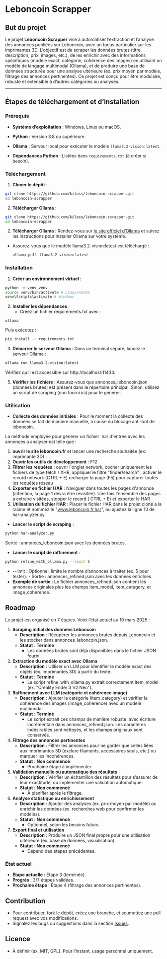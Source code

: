 
# Leboncoin Scrapper

  

## But du projet

  

Le projet **Leboncoin Scrapper** vise à automatiser l’extraction et l’analyse des annonces publiées sur Leboncoin, avec un focus particulier sur les imprimantes 3D. L’objectif est de scraper les données brutes (titre, description, prix, images, etc.), de les enrichir avec des informations spécifiques (modèle exact, catégorie, cohérence des images) en utilisant un modèle de langage multimodal (Ollama), et de produire une base de données structurée pour une analyse ultérieure (ex. prix moyen par modèle, filtrage des annonces pertinentes). Ce projet est conçu pour être modulaire, robuste et extensible à d’autres catégories ou analyses.

  

---

  

## Étapes de téléchargement et d’installation

  

### Prérequis

-  **Système d’exploitation** : Windows, Linux ou macOS.

-  **Python** : Version 3.8 ou supérieure.

-  **Ollama** : Serveur local pour exécuter le modèle `llama3.2-vision:latest`.

-  **Dépendances Python** : Listées dans `requirements.txt` (à créer si besoin).

  

### Téléchargement

1.  **Cloner le dépôt** :

```bash
git clone https://github.com/kilass/leboncoin-scrapper.git
cd leboncoin-scrapper
```
2.  **Télécharger Ollama** :

```bash
git clone https://github.com/kilass/leboncoin-scrapper.git
cd leboncoin-scrapper
```
2.  **Télécharger Ollama** :
Rendez-vous sur [le site officiel d’Ollama](https://ollama.ai/) et suivez les instructions pour installer Ollama sur votre système.
-   Assurez-vous que le modèle llama3.2-vision:latest est téléchargé :
    
    ```bash
    ollama pull llama3.2-vision:latest
    ```
### Installation

1.  **Créer un environnement virtuel** :
```bash
python -m venv venv 
source venv/bin/activate # Linux/macOS
venv\Scripts\activate # Windows
```
    
2.  **Installer les dépendances** :
    -   Créez un fichier requirements.txt avec :
```text
ollama
```
Puis exécutez :
```bash
pip install -r requirements.txt
```        
3.  **Démarrer le serveur Ollama** :
Dans un terminal séparé, lancez le serveur Ollama :
``` bash
ollama run llama3.2-vision:latest
```
Vérifiez qu’il est accessible sur http://localhost:11434.

5.  **Vérifier les fichiers** :
Assurez-vous que annonces_leboncoin.json (données brutes) est présent dans le répertoire principal. Sinon, utilisez un script de scraping (non fourni ici) pour le générer.

### Utilisation
-   **Collecte des données initiales** :
Pour le moment la collecte des données se fait de manière manuelle, à cause du blocage anti-bot de leboncoin. 

La méthode employée pour générer un fichier .har d'entrée avec les annonces a analyser est telle que : 
1. **ouvrir le site leboncoin.fr** et lancer une recherche souhaitée (ex: imprimante 3D) :
2.   **Ouvrir les outils de développement** : F12
3. **Filtrer les requêtes** : ouvrir l'onglet network, cocher uniquement les fichiers de type fetch / XHR, appliquer le filtre "finder/search" , activer le record network (CTRL + E) recharger la page (F5) pour capturer toutes les requêtes réseau
4. **Exporter en fichier HAR** : Naviguer dans toutes les pages d'annonce (attention, la page 1 devra être revisitée). Une fois l'ensemble des pages a extraire visitées, stopper le record ( CTRL + E) et exporter le HAR
5. **Utilisation du fichier HAR** : Placer le fichier HAR dans le projet cloné a la racine et nommez le "www.leboncoin.fr.har", ou ajustez la  ligne 10 de har-analyzer.py
-   **Lancer le script de scraping** :
``` bash
python har-analyzer.py
```
Sortie : annonces_leboncoin.json avec les données brutes.

-   **Lancer le script de raffinement** :
``` bash
python refine_with_ollama.py --limit 5
```
  -   --limit : Optionnel, limite le nombre d’annonces à traiter (ex. 5 pour tester).
    -   Sortie : annonces_refined.json avec les données enrichies.
-   **Exemple de sortie** : Le fichier annonces_refined.json contient les annonces originales plus les champs item_model, item_category, et image_coherence.

## Roadmap

Le projet est organisé en 7 étapes. Voici l’état actuel au 19 mars 2025 :

1.  **Scraping initial des données Leboncoin**
    -   **Description** : Récupérer les annonces brutes depuis Leboncoin et les stocker dans annonces_leboncoin.json.
    -   **Statut** : **Terminé**
        -   Les données brutes sont déjà disponibles dans le fichier JSON fourni.
2.  **Extraction du modèle exact avec Ollama**
    -   **Description** : Utiliser un LLM pour identifier le modèle exact des objets (ex. imprimantes 3D) à partir du texte.
    -   **Statut** : **Terminé**
        -   Le script refine_with_ollama.py extrait correctement item_model (ex. "Creality Ender 3 V2 Neo").
3.  **Raffinement avec LLM (catégorie et cohérence image)**
    -   **Description** : Ajouter la catégorie (item_category) et vérifier la cohérence des images (image_coherence) avec un modèle multimodal.
    -   **Statut** : **Terminé**
        -   Le script extrait ces champs de manière robuste, avec écriture incrémentale dans annonces_refined.json. Les caractères indésirables sont nettoyés, et les champs originaux sont conservés.
4.  **Filtrage des annonces pertinentes**
    -   **Description** : Filtrer les annonces pour ne garder que celles liées aux imprimantes 3D (exclure filaments, accessoires seuls, etc.) ou marquer les incohérences.
    -   **Statut** : **Non commencé**
        -   Prochaine étape à implémenter.
5.  **Validation manuelle ou automatique des résultats**
    -   **Description** : Vérifier un échantillon des résultats pour s’assurer de leur exactitude, ou implémenter une validation automatique.
    -   **Statut** : **Non commencé**
        -   À planifier après le filtrage.
6.  **Analyse statistique ou enrichissement**
    -   **Description** : Ajouter des analyses (ex. prix moyen par modèle) ou enrichir les données (ex. recherches web pour confirmer les modèles).
    -   **Statut** : **Non commencé**
        -   Optionnel, selon les besoins futurs.
7.  **Export final et utilisation**
    -   **Description** : Produire un JSON final propre pour une utilisation ultérieure (ex. base de données, visualisation).
    -   **Statut** : **Non commencé**
        -   Dépend des étapes précédentes.

### État actuel

-   **Étape actuelle** : Étape 3 (terminée).
-   **Progrès** : 3/7 étapes validées.
-   **Prochaine étape** : Étape 4 (filtrage des annonces pertinentes).

## Contribution

-   Pour contribuer, fork le dépôt, créez une branche, et soumettez une pull request avec vos modifications.
-   Signalez les bugs ou suggestions dans la section [Issues](https://github.com/kilass/leboncoin-scrapper/issues).

## Licence

-   À définir (ex. MIT, GPL). Pour l’instant, usage personnel uniquement.